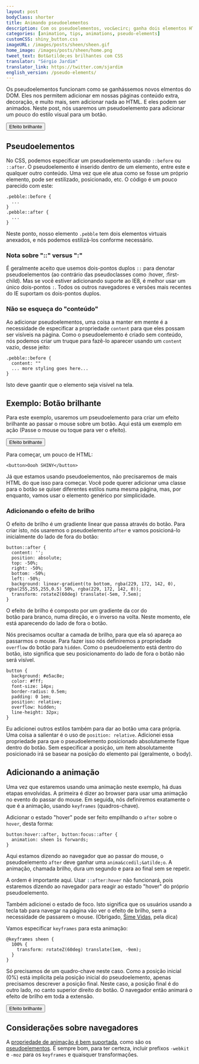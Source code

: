```yaml
---
layout: post
bodyClass: shorter
title: Animando pseudoelementos
description: Com os pseudoelementos, voc&ecirc; ganha dois elementos HTML extras. Veja a seguir como anim&aacute;-los quando se passa o mouse (&quot;hover&quot;). Use-os com sabedoria.
categories: [animation, tips, animations, pseudo-elements]
customCSS: shiny_button.css
imageURL: /images/posts/sheen/sheen.gif
home_image: /images/posts/sheen/home.png
tweet_text: Bot&otilde;es brilhantes com CSS
translator: "Sérgio Jardim"
translator_link: https://twitter.com/sjardim
english_version: /pseudo-elements/
---
```


Os pseudoelementos funcionam como se ganh&aacute;ssemos novos elmentos do DOM. Eles nos permitem adicionar&nbsp;em nossas p&aacute;ginas&nbsp;conte&uacute;do extra, decora&ccedil;&atilde;o, e muito&nbsp;mais, sem adicionar nada ao HTML. E eles podem ser animados. Neste post, n&oacute;s usaremos um pseudoelemento para adicionar um pouco do estilo visual para um bot&atilde;o.

<section class="shiny demo-container tap-to-activate"><button>Efeito brilhante</button></section>

## Pseudoelementos

No CSS, podemos especificar um pseudoelemento&nbsp;usando&nbsp;`::before` ou `::after`. O pseudoelemento &eacute; inserido dentro de um elemento, entre este e qualquer outro conte&uacute;do. Uma vez que ele atua como se fosse um pr&oacute;prio elemento, pode ser estilizado, posicionado, etc. O c&oacute;digo &eacute; um pouco parecido com este:

    .pebble::before {
      ...
    }
    .pebble::after {
      ...
    }

Neste ponto, nosso elemento `.pebble` tem dois elementos virtuais anexados, e n&oacute;s podemos estiliz&aacute;-los conforme necess&aacute;rio.

### Nota sobre &quot;::&quot; versus &quot;:&quot;

&Eacute; geralmente aceito que usemos dois-pontos duplos `::` para denotar pseudoelementos (ao contr&aacute;rio das pseudoclasses como :hover, :first-child). Mas se voc&ecirc; estiver adicionando suporte ao IE8, &eacute; melhor usar um &uacute;nico dois-pontos `:`. Todos os outros navegadores e vers&otilde;es mais recentes do IE suportam os dois-pontos duplos.

### N&atilde;o se esque&ccedil;a do &quot;conte&uacute;do&quot;

Ao adicionar pseudoelementos, uma coisa a manter em mente &eacute; a necessidade de especificar a propriedade `content`&nbsp;para que eles possam ser vis&iacute;veis na p&aacute;gina. Como o pseudoelemento &eacute; criado sem conte&uacute;do, n&oacute;s podemos criar um truque para faz&ecirc;-lo aparecer usando um `content` vazio, desse jeito:

    .pebble::before {
      content: ""
      ... more styling goes here...
    }

Isto deve gaantir que o elemento seja vis&iacute;vel na tela.

## Exemplo: Bot&atilde;o brilhante

Para este exemplo, usaremos um pseudoelemento para criar um efeito brilhante ao passar o mouse sobre um bot&atilde;o. Aqui est&aacute; um exemplo em a&ccedil;&atilde;o (Passe o mouse ou toque para ver o efeito).

<section class="shiny demo-container tap-to-activate"><button>Efeito brilhante</button></section>

Para come&ccedil;ar, um pouco de HTML:

    <button>Oooh SHINY</button>

J&aacute; que estamos usando pseudoelementos, n&atilde;o precisaremos de mais HTML do que isso para come&ccedil;ar. Voc&ecirc; pode querer adicionar uma classe para o bot&atilde;o se quiser diferentes estilos numa mesma p&aacute;gina, mas, por enquanto, vamos usar o elemento gen&eacute;rico por simplicidade.

### Adicionando o efeito de brilho

O efeito de brilho &eacute; um gradiente linear que passa atrav&eacute;s do bot&atilde;o. Para criar isto, n&oacute;s usaremos o pseudoelemento `after` e vamos posicion&aacute;-lo inicialmente do lado de fora do bot&atilde;o:

    button::after {
      content: '';
      position: absolute;
      top: -50%;
      right: -50%;
      bottom: -50%;
      left: -50%;
      background: linear-gradient(to bottom, rgba(229, 172, 142, 0), rgba(255,255,255,0.5) 50%, rgba(229, 172, 142, 0));
      transform: rotateZ(60deg) translate(-5em, 7.5em);
    }

O efeito de brilho &eacute; composto por um gradiente da cor&nbsp;do bot&atilde;o&nbsp;para&nbsp;branco, numa dire&ccedil;&atilde;o, e o inverso na volta. Neste momento, ele est&aacute; aparecendo do lado de fora o bot&atilde;o.

N&oacute;s precisamos ocultar a camada de brilho, para que ela s&oacute; apare&ccedil;a ao passarmos o mouse. Para fazer isso n&oacute;s definiremos a propriedade `overflow` do bot&atilde;o para `hidden`. Como o pseudoelemento est&aacute; dentro do bot&atilde;o, isto significa que seu posicionamento do lado de fora o bot&atilde;o n&atilde;o ser&aacute; vis&iacute;vel.

    button {
      background: #e5ac8e;
      color: #fff;
      font-size: 14px;
      border-radius: 0.5em;
      padding: 0 1em;
      position: relative;
      overflow: hidden;
      line-height: 32px;
    }

Eu adicionei outros estilos tamb&eacute;m para dar ao bot&atilde;o uma cara pr&oacute;pria. Uma coisa a salientar &eacute; o uso de `position: relative`. Adicionei essa propriedade para que o pseudoelemento posicionado&nbsp;absolutamente&nbsp;fique dentro do bot&atilde;o. Sem especificar a posi&ccedil;&atilde;o, um item absolutamente posicionado ir&aacute; se basear na posi&ccedil;&atilde;o do elemento pai (geralmente, o body).

## Adicionando a anima&ccedil;&atilde;o

Uma vez que estaremos usando uma anima&ccedil;&atilde;o neste exemplo, h&aacute; duas etapas envolvidas. A primeira &eacute; dizer ao browser para usar uma anima&ccedil;&atilde;o no evento do passar do mouse. Em seguida, n&oacute;s definiremos exatamente o que &eacute; a anima&ccedil;&atilde;o, usando `keyframes` (quadros-chave).

Adicionar o estado &quot;hover&quot; pode ser feito empilhando o `after` sobre o `hover`, desta forma:

    button:hover::after, button:focus::after {
      animation: sheen 1s forwards;
    }

Aqui estamos dizendo ao navegador que ao passar do mouse, o pseudoelemento `after` deve ganhar uma `anima&ccedil;&atilde;o`. A anima&ccedil;&atilde;o, chamada brilho, dura um segundo e para ao final sem se repetir.

A ordem &eacute; importante aqui. Usar `::after:hover` n&atilde;o funcionar&aacute;, pois estaremos dizendo ao navegador para reagir ao estado &quot;hover&quot; do pr&oacute;prio pseudoelemento.

Tamb&eacute;m adicionei o estado de foco. Isto significa que os usu&aacute;rios usando a tecla tab para navegar na p&aacute;gina v&atilde;o ver o efeito de brilho, sem a necessidade de passarem o mouse. (Obrigado, [&Scaron;ime Vidas](https://twitter.com/simevidas), pela dica)

Vamos especificar `keyframes` para esta anima&ccedil;&atilde;o:

    @keyframes sheen {
      100% {
        transform: rotateZ(60deg) translate(1em, -9em);
      }
    }

S&oacute; precisamos de um quadro-chave neste caso. Como a posi&ccedil;&atilde;o inicial (0%) est&aacute; impl&iacute;cita pela posi&ccedil;&atilde;o inicial do pseudoelemento, apenas precisamos descrever a posi&ccedil;&atilde;o final. Neste caso, a posi&ccedil;&atilde;o final &eacute; do outro lado, no canto superior direito do bot&atilde;o. O navegador ent&atilde;o animar&aacute; o efeito de brilho em toda a extens&atilde;o.

<section class="shiny demo-container tap-to-activate"><button>Efeito brilhante</button></section>

## Considera&ccedil;&otilde;es sobre navegadores

A [propriedade de anima&ccedil;&atilde;o &eacute; bem suportada](http://caniuse.com/#feat=css-animation), como s&atilde;o os [pseudoelementos](http://caniuse.com/#feat=css-gencontent). &Eacute; sempre bom, para ter certeza, incluir prefixos `-webkit` e `-moz` para os `keyframes` e quaisquer transforma&ccedil;&otilde;es.
